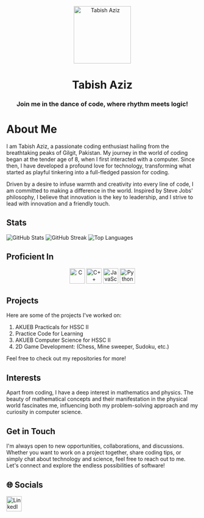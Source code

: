 <!-- Profile Picture and Introduction -->
<p align="center">
  <img src="https://upload.wikimedia.org/wikipedia/commons/thumb/a/a6/Anonymous_emblem.svg/800px-Anonymous_emblem.svg.png" alt="Tabish Aziz" width="150" height="150">
</p>

<h1 align="center">Tabish Aziz</h1>
<h3 align="center">Join me in the dance of code, where rhythm meets logic!</h3>


# About Me
I am Tabish Aziz, a passionate coding enthusiast hailing from the breathtaking peaks of Gilgit, Pakistan. My journey in the world of coding began at the tender age of 8, when I first interacted with a computer. Since then, I have developed a profound love for technology, transforming what started as playful tinkering into a full-fledged passion for coding.

Driven by a desire to infuse warmth and creativity into every line of code, I am committed to making a difference in the world. Inspired by Steve Jobs' philosophy, I believe that innovation is the key to leadership, and I strive to lead with innovation and a friendly touch.

## Stats
![GitHub Stats](https://github-readme-stats.vercel.app/api?username=tabishaziz&theme=dark&hide_border=true&include_all_commits=true&count_private=false)
![GitHub Streak](https://github-readme-streak-stats.herokuapp.com/?user=tabishaziz&theme=dark&hide_border=true)
![Top Languages](https://github-readme-stats.vercel.app/api/top-langs/?username=tabishaziz&theme=dark&hide_border=true&include_all_commits=true&count_private=false&layout=compact)

## Proficient In
<p align="center">
  <img src="https://upload.wikimedia.org/wikipedia/commons/thumb/1/18/C_Programming_Language.svg/695px-C_Programming_Language.svg.png" alt="C" width="40">
  <img src="https://upload.wikimedia.org/wikipedia/commons/thumb/1/18/ISO_C%2B%2B_Logo.svg/1822px-ISO_C%2B%2B_Logo.svg.png" alt="C++" width="40">
  <img src="https://upload.wikimedia.org/wikipedia/commons/6/6a/JavaScript-logo.png" alt="JavaScript" width="40">
  <img src="https://www.svgrepo.com/show/452091/python.svg" alt="Python" width="40">
</p>

## Projects
Here are some of the projects I've worked on:

1. AKUEB Practicals for HSSC II
2. Practice Code for Learning
3. AKUEB Computer Science for HSSC II
4. 2D Game Development: (Chess, Mine sweeper, Sudoku, etc.)

Feel free to check out my repositories for more!

## Interests
Apart from coding, I have a deep interest in mathematics and physics. The beauty of mathematical concepts and their manifestation in the physical world fascinates me, influencing both my problem-solving approach and my curiosity in computer science.

## Get in Touch
I'm always open to new opportunities, collaborations, and discussions. Whether you want to work on a project together, share coding tips, or simply chat about technology and science, feel free to reach out to me. Let's connect and explore the endless possibilities of software!

## 🌐 Socials
<p align="left">
  <a href="https://linkedin.com/in/tabishaziz"><img src="https://cliply.co/wp-content/uploads/2021/02/372102050_LINKEDIN_ICON_TRANSPARENT_1080.gif" alt="LinkedIn" width="40"></a>
</p>
